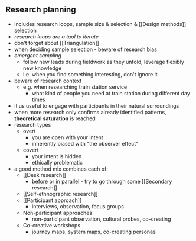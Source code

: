 ## Research planning
- includes research loops, sample size & selection & [[Design methods]] selection
- _research loops are a tool to iterate_
- don't forget about [[Triangulation]]
- when deciding sample selection - beware of research bias
- _emergent sampling_
	- follow new leads during fieldwork as they unfold, leverage flexibly new knowledge
	- i.e. when you find something interesting, don't ignore it
- beware of research context
	- e.g. when researching train station service
		- what kind of people you need at train station during different day times
- it us useful to engage with participants in their natural surroundings
- when more research only confirms already identified patterns, __theoretical saturation__ is reached
- research types
	- overt
		- you are open with your intent
		- inherently biased with "the observer effect"
	- covert
		- your intent is hidden
		- ethically problematic
- a good method mix combines each of:
	- [[Desk research]]
		- before or in parallel - try to go through some [[Secondary research]]
	- [[Self-ethnographic research]]
	- [[Participant approach]]
		- interviews, observation, focus groups
	- Non-participant approaches
		- non-participant observation, cultural probes, co-creating
	- Co-creative workshops
		- journey maps, system maps, co-creating personas